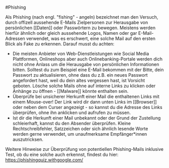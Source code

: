 #Phishing

Als Phishing (nach engl. "fishing" - angeln) bezeichnet man den Versuch, durch offizell aussehende E-Mails Zielpersonen zur Herausgabe von persönlichen [[Daten]] oder Passwörtern zu bewegen. Meistens werden hierfür ähnlich oder gleich aussehende Logos, Namen oder gar E-Mail-Adressen verwendet, was es erschwert, eine solche Mail auf den ersten Blick als Fake zu erkennen. Darauf musst du achten:

- Die meisten Anbieter von Web-Dienstleistungen wie Social Media Plattformen, Onlineshops aber auch Onlinebanking-Portale werden dich nicht ohne Anlass um die Herausgabe von persönlichen Informationen bitten. Solltest du zum Beispiel eine  E-Mail bekommen mit der Bitte, dein Passwort zu aktualisieren, ohne dass du z.B. ein neues Passwort angefordert hast, weil du dein altes vergessen hast, ist Vorsicht geboten. Lösche solche Mails ohne auf interne Links zu klicken oder Anhänge zu öffnen - [[Malware]] könnte enthalten sein. 
- Überprüfe bei unsicherer Herkunft einer Mail die enthaltenen Links mit einem Mouse-over! Der Link wird dir dann unten Links im [[Browser]] oder neben dem Curser angezeigt - so kannst du die Adresse des Links überprüfen, ohne ihn anklicken und aufrufen zu müssen. 
- Ist dir die Herkunft einer Mail unbekannt oder der Grund der Zustellung schleierhaft, kannst du den Absender überprüfen. Kleine Rechtschreibfehler, Satzzeichen oder sich ähnlich lesende Worte werden gerne verwendet, um unaufmerksame Empfänger&ast;innen auszutricksen. 

Weitere Hinweise zur Überprüfung von potentiellen Phishing-Mails inklusive Test, ob du eine solche auch erkennst, findest du hier: https://phishingquiz.withgoogle.com/ 

#### 